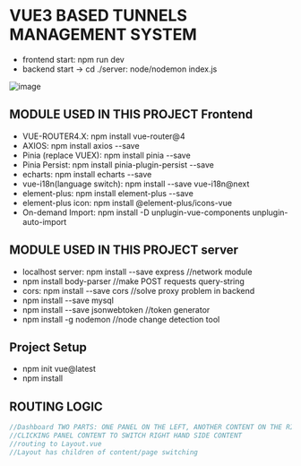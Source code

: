# VUE3 BASED TUNNELS MANAGEMENT SYSTEM

- frontend start: npm run dev
- backend start -> cd ./server: node/nodemon index.js

![image](https://res.cloudinary.com/practicaldev/image/fetch/s--vbEQHpsU--/c_imagga_scale,f_auto,fl_progressive,h_420,q_auto,w_1000/https://dev-to-uploads.s3.amazonaws.com/i/vg0v5vm9a0c1ix6mdp9s.png)

## MODULE USED IN THIS PROJECT Frontend

- VUE-ROUTER4.X: npm install vue-router@4
- AXIOS: npm install axios --save
- Pinia (replace VUEX): npm install pinia --save
- Pinia Persist: npm install pinia-plugin-persist --save
- echarts: npm install echarts --save
- vue-i18n(language switch): npm install --save vue-i18n@next
- element-plus: npm install element-plus --save
- element-plus icon: npm install @element-plus/icons-vue
- On-demand Import: npm install -D unplugin-vue-components unplugin-auto-import

## MODULE USED IN THIS PROJECT server

- localhost server: npm install --save express //network module
- npm install body-parser //make POST requests query-string
- cors: npm install --save cors //solve proxy problem in backend
- npm install --save mysql
- npm install --save jsonwebtoken //token generator
- npm install -g nodemon //node change detection tool

## Project Setup

- npm init vue@latest
- npm install

## ROUTING LOGIC

``` JavaScript
//Dashboard TWO PARTS: ONE PANEL ON THE LEFT, ANOTHER CONTENT ON THE RIGHT
//CLICKING PANEL CONTENT TO SWITCH RIGHT HAND SIDE CONTENT 
//routing to Layout.vue
//Layout has children of content/page switching
```
